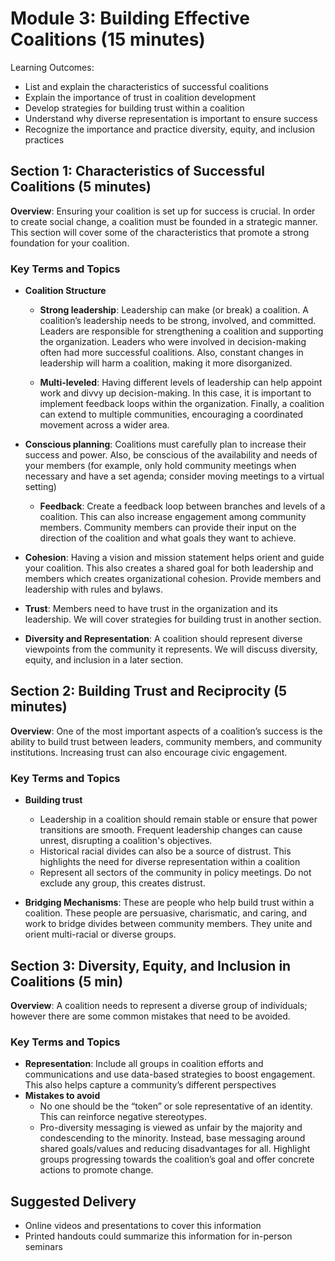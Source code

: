 # Module 3: Building Effective Coalitions (15 minutes)

Learning Outcomes:
* List and explain the characteristics of successful coalitions
* Explain the importance of trust in coalition development
* Develop strategies for building trust within a coalition
* Understand why diverse representation is important to ensure success
* Recognize the importance and practice diversity, equity, and inclusion practices
  
## Section 1: Characteristics of Successful Coalitions (5 minutes)

**Overview**: Ensuring your coalition is set up for success is crucial. In order to create social change, a coalition must be founded in a strategic manner. This section will cover some of the characteristics that promote a strong foundation for your coalition.

### Key Terms and Topics

* **Coalition Structure**

  * **Strong leadership**: Leadership can make (or break) a coalition. A coalition’s leadership needs to be strong, involved, and committed. Leaders are responsible for strengthening a coalition and supporting the organization. Leaders who were involved in decision-making often had more successful coalitions. Also, constant changes in leadership will harm a coalition, making it more disorganized. 

  * **Multi-leveled**: Having different levels of leadership can help appoint work and divvy up decision-making. In this case, it is important to implement feedback loops within the organization. Finally, a coalition can extend to multiple communities, encouraging a coordinated movement across a wider area.
  
* **Conscious planning**: Coalitions must carefully plan to increase their success and power. Also, be conscious of the availability and needs of your members (for example, only hold community meetings when necessary and have a set agenda; consider moving meetings to a virtual setting)
  
  * **Feedback**: Create a feedback loop between branches and levels of a coalition. This can also increase engagement among community members. Community members can provide their input on the direction of the coalition and what goals they want to achieve.
  
* **Cohesion**: Having a vision and mission statement helps orient and guide your coalition. This also creates a shared goal for both leadership and members which creates organizational cohesion. Provide members and leadership with rules and bylaws.

* **Trust**: Members need to have trust in the organization and its leadership. We will cover strategies for building trust in another section.

* **Diversity and Representation**: A coalition should represent diverse viewpoints from the community it represents. We will discuss diversity, equity, and inclusion in a later section.

## Section 2: Building Trust and Reciprocity (5 minutes)

**Overview**: One of the most important aspects of a coalition’s success is the ability to build trust between leaders, community members, and community institutions. Increasing trust can also encourage civic engagement.

### Key Terms and Topics
* **Building trust**
  * Leadership in a coalition should remain stable or ensure that power transitions are smooth. Frequent leadership changes can cause unrest, disrupting a coalition's objectives.
   * Historical racial divides can also be a source of distrust. This highlights the need for diverse representation within a coalition
  * Represent all sectors of the community in policy meetings. Do not exclude any group, this creates distrust.
  
* **Bridging Mechanisms**: These are people who help build trust within a coalition. These people are persuasive, charismatic, and caring, and work to bridge divides between community members. They unite and orient multi-racial or diverse groups.

## Section 3: Diversity, Equity, and Inclusion in Coalitions (5 min)

**Overview**: A coalition needs to represent a diverse group of individuals; however there are some common mistakes that need to be avoided.

### Key Terms and Topics

* **Representation**: Include all groups in coalition efforts and communications and use data-based strategies to boost engagement. This also helps capture a community’s different perspectives
* **Mistakes to avoid**
    * No one should be the “token” or sole representative of an identity. This can reinforce negative stereotypes.
    * Pro-diversity messaging is viewed as unfair by the majority and condescending to the minority. Instead, base messaging around shared goals/values and reducing disadvantages for all. Highlight groups progressing towards the coalition’s goal and offer concrete actions to promote change.
  
## Suggested Delivery
* Online videos and presentations to cover this information
* Printed handouts could summarize this information for in-person seminars